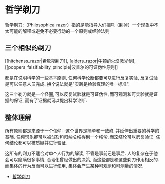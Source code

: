 # 哲学剃刀

哲学剃刀:（Philosophical razor）指的是能指导人们排除（剃掉）一个现象中不太可能的解释或避免不必要行动的一个原则或经验法则.

## 三个相似的剃刀

[[hitchenss_razor|希钦斯剃刀]], [[alders_razor|牛顿的火焰激光剑]](阿尔德剃刀),[[poppers_falsifiability_principle|波普尔的可证伪性原则]]

都是在说明科学的一些基本原则, 任何科学论断都要可以进行反复实验, 反复试验是可以任意人员完成. 换个说法就是"实践是检验真理的唯一标准".

这三个剃刀就是一个怪圈, 可以反复试验就是可证伪性, 而可观测和可实验就是证据的保证, 而有了证据就可以提出科学论断.

## 整体理解

所有原则都是来源于一个信仰\-\-这个世界是简单和一致的. 并延伸出重要的科学的基础, 任何现象都可以被分割和归纳总结得到一个结论, 而这结论可以反复验证. 任何结论都可以被质疑并进行验证.

这所有的剃刀不适合对单个人行为的解读, 不管是事前还是事后. 人的复杂在于他会可以隐瞒很多事情, 合理化曾经做出的决策, 而这些都是和这些剃刀作用相反的. 而集体的行为反而可以进行使用, 集体会产生某种可观测和可测量的情况.

* [哲学剃刀](https://zh.wikipedia.org/wiki/%E5%93%B2%E5%AD%A6%E5%89%83%E5%88%80)
